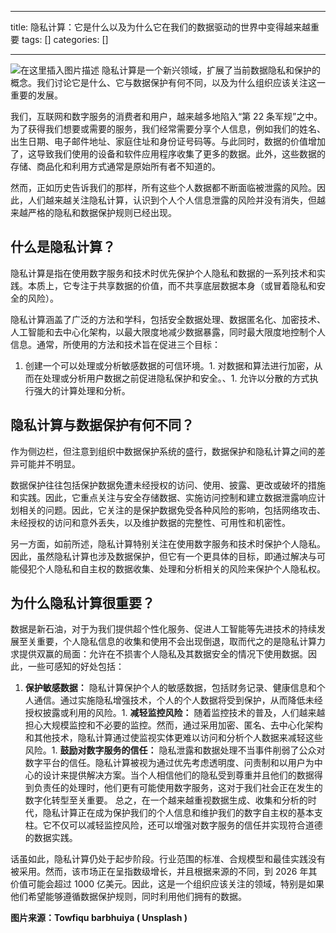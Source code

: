 
--- 
title:  隐私计算：它是什么以及为什么它在我们的数据驱动的世界中变得越来越重要 
tags: []
categories: [] 

---
<img src="https://img-blog.csdnimg.cn/direct/078fd7735f104b6ba8f73eb4ea85630d.png" alt="在这里插入图片描述"> 隐私计算是一个新兴领域，扩展了当前数据隐私和保护的概念。我们讨论它是什么、它与数据保护有何不同，以及为什么组织应该关注这一重要的发展。

我们，互联网和数字服务的消费者和用户，越来越多地陷入“第 22 条军规”之中。为了获得我们想要或需要的服务，我们经常需要分享个人信息，例如我们的姓名、出生日期、电子邮件地址、家庭住址和身份证号码等。与此同时，数据的价值增加了​​，这导致我们使用的设备和软件应用程序收集了更多的数据。此外，这些数据的存储、商品化和利用方式通常是原始所有者不知道的。

然而，正如历史告诉我们的那样，所有这些个人数据都不断面临被泄露的风险。因此，人们越来越关注隐私计算，认识到个人个人信息泄露的风险并没有消失，但越来越严格的隐私和数据保护规则已经出现。

## 什么是隐私计算？

隐私计算是指在使用数字服务和技术时优先保护个人隐私和数据的一系列技术和实践。本质上，它专注于共享数据的价值，而不共享底层数据本身（或冒着隐私和安全的风险）。

隐私计算涵盖了广泛的方法和学科，包括安全数据处理、数据匿名化、加密技术、人工智能和去中心化架构，以最大限度地减少数据暴露，同时最大限度地控制个人信息。通常，所使用的方法和技术旨在促进三个目标：
1. 创建一个可以处理或分析敏感数据的可信环境。1. 对数据和算法进行加密，从而在处理或分析用户数据之前促进隐私保护和安全。、1. 允许以分散的方式执行强大的计算处理和分析。
## 隐私计算与数据保护有何不同？

作为侧边栏，但注意到组织中数据保护系统的盛行，数据保护和隐私计算之间的差异可能并不明显。

数据保护往往包括保护数据免遭未经授权的访问、使用、披露、更改或破坏的措施和实践。因此，它重点关注与安全存储数据、实施访问控制和建立数据泄露响应计划相关的问题。因此，它关注的是保护数据免受各种风险的影响，包括网络攻击、未经授权的访问和意外丢失，以及维护数据的完整性、可用性和机密性。

另一方面，如前所述，隐私计算特别关注在使用数字服务和技术时保护个人隐私。因此，虽然隐私计算也涉及数据保护，但它有一个更具体的目标，即通过解决与可能侵犯个人隐私和自主权的数据收集、处理和分析相关的风险来保护个人隐私权。

## 为什么隐私计算很重要？

数据是新石油，对于为我们提供超个性化服务、促进人工智能等先进技术的持续发展至关重要，个人隐私信息的收集和使用不会出现倒退，取而代之的是隐私计算力求提供双赢的局面：允许在不损害个人隐私及其数据安全的情况下使用数据。因此，一些可感知的好处包括：
1. **保护敏感数据：** 隐私计算保护个人的敏感数据，包括财务记录、健康信息和个人通信。通过实施隐私增强技术，个人的个人数据将受到保护，从而降低未经授权披露或利用的风险。1. **减轻监控风险：** 随着监控技术的普及，人们越来越担心大规模监控和不必要的监控。然而，通过采用加密、匿名、去中心化架构和其他技术，隐私计算通过使监视实体更难以访问和分析个人数据来减轻这些风险。1. **鼓励对数字服务的信任：** 隐私泄露和数据处理不当事件削弱了公众对数字平台的信任。隐私计算被视为通过优先考虑透明度、问责制和以用户为中心的设计来提供解决方案。当个人相信他们的隐私受到尊重并且他们的数据得到负责任的处理时，他们更有可能使用数字服务，这对于我们社会正在发生的数字化转型至关重要。
总之，在一个越来越重视数据生成、收集和分析的时代，隐私计算正在成为保护我们的个人信息和维护我们的数字自主权的基本支柱。它不仅可以减轻监控风险，还可以增强对数字服务的信任并实现符合道德的数据实践。

话虽如此，隐私计算仍处于起步阶段。行业范围的标准、合规模型和最佳实践没有被采用。然而，该市场正在呈指数级增长，并且根据来源的不同，到 2026 年其价值可能会超过 1000 亿美元。因此，这是一个组织应该关注的领域，特别是如果他们希望能够遵循数据保护规则，同时利用他们拥有的数据。

**图片来源：Towfiqu barbhuiya ( Unsplash )**

